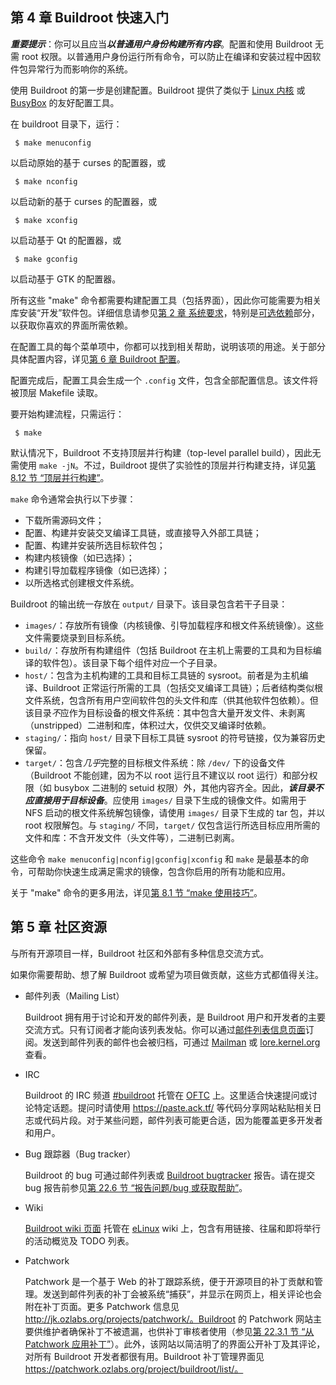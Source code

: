 ## 第 4 章 Buildroot 快速入门

***重要提示***：你可以且应当***以普通用户身份构建所有内容***。配置和使用 Buildroot 无需 root 权限。以普通用户身份运行所有命令，可以防止在编译和安装过程中因软件包异常行为而影响你的系统。

使用 Buildroot 的第一步是创建配置。Buildroot 提供了类似于 [Linux 内核](http://www.kernel.org/) 或 [BusyBox](http://www.busybox.net/) 的友好配置工具。

在 buildroot 目录下，运行：

```
 $ make menuconfig
```

以启动原始的基于 curses 的配置器，或

```
 $ make nconfig
```

以启动新的基于 curses 的配置器，或

```
 $ make xconfig
```

以启动基于 Qt 的配置器，或

```
 $ make gconfig
```

以启动基于 GTK 的配置器。

所有这些 "make" 命令都需要构建配置工具（包括界面），因此你可能需要为相关库安装“开发”软件包。详细信息请参见[第 2 章 系统要求](https://buildroot.org/downloads/manual/manual.html#requirement)，特别是[可选依赖](https://buildroot.org/downloads/manual/manual.html#requirement-optional)部分，以获取你喜欢的界面所需依赖。

在配置工具的每个菜单项中，你都可以找到相关帮助，说明该项的用途。关于部分具体配置内容，详见[第 6 章 Buildroot 配置](https://buildroot.org/downloads/manual/manual.html#configure)。

配置完成后，配置工具会生成一个 `.config` 文件，包含全部配置信息。该文件将被顶层 Makefile 读取。

要开始构建流程，只需运行：

```
 $ make
```

默认情况下，Buildroot 不支持顶层并行构建（top-level parallel build），因此无需使用 `make -jN`。不过，Buildroot 提供了实验性的顶层并行构建支持，详见[第 8.12 节 “顶层并行构建”](https://buildroot.org/downloads/manual/manual.html#top-level-parallel-build)。

`make` 命令通常会执行以下步骤：

- 下载所需源码文件；
- 配置、构建并安装交叉编译工具链，或直接导入外部工具链；
- 配置、构建并安装所选目标软件包；
- 构建内核镜像（如已选择）；
- 构建引导加载程序镜像（如已选择）；
- 以所选格式创建根文件系统。

Buildroot 的输出统一存放在 `output/` 目录下。该目录包含若干子目录：

- `images/`：存放所有镜像（内核镜像、引导加载程序和根文件系统镜像）。这些文件需要烧录到目标系统。
- `build/`：存放所有构建组件（包括 Buildroot 在主机上需要的工具和为目标编译的软件包）。该目录下每个组件对应一个子目录。
- `host/`：包含为主机构建的工具和目标工具链的 sysroot。前者是为主机编译、Buildroot 正常运行所需的工具（包括交叉编译工具链）；后者结构类似根文件系统，包含所有用户空间软件包的头文件和库（供其他软件包依赖）。但该目录*不*应作为目标设备的根文件系统：其中包含大量开发文件、未剥离（unstripped）二进制和库，体积过大，仅供交叉编译时依赖。
- `staging/`：指向 `host/` 目录下目标工具链 sysroot 的符号链接，仅为兼容历史保留。
- `target/`：包含*几乎*完整的目标根文件系统：除 `/dev/` 下的设备文件（Buildroot 不能创建，因为不以 root 运行且不建议以 root 运行）和部分权限（如 busybox 二进制的 setuid 权限）外，其他内容齐全。因此，***该目录不应直接用于目标设备***。应使用 `images/` 目录下生成的镜像文件。如需用于 NFS 启动的根文件系统解包镜像，请使用 `images/` 目录下生成的 tar 包，并以 root 权限解包。与 `staging/` 不同，`target/` 仅包含运行所选目标应用所需的文件和库：不含开发文件（头文件等），二进制已剥离。

这些命令 `make menuconfig|nconfig|gconfig|xconfig` 和 `make` 是最基本的命令，可帮助你快速生成满足需求的镜像，包含你启用的所有功能和应用。

关于 "make" 命令的更多用法，详见[第 8.1 节 “make 使用技巧”](https://buildroot.org/downloads/manual/manual.html#make-tips)。

## 第 5 章 社区资源

与所有开源项目一样，Buildroot 社区和外部有多种信息交流方式。

如果你需要帮助、想了解 Buildroot 或希望为项目做贡献，这些方式都值得关注。

- 邮件列表（Mailing List）

  Buildroot 拥有用于讨论和开发的邮件列表，是 Buildroot 用户和开发者的主要交流方式。只有订阅者才能向该列表发帖。你可以通过[邮件列表信息页面](http://lists.buildroot.org/mailman/listinfo/buildroot)订阅。发送到邮件列表的邮件也会被归档，可通过 [Mailman](http://lists.buildroot.org/pipermail/buildroot) 或 [lore.kernel.org](https://lore.kernel.org/buildroot/) 查看。

- IRC

  Buildroot 的 IRC 频道 [#buildroot](irc://irc.oftc.net/#buildroot) 托管在 [OFTC](https://www.oftc.net/WebChat/) 上。这里适合快速提问或讨论特定话题。提问时请使用 https://paste.ack.tf/ 等代码分享网站粘贴相关日志或代码片段。对于某些问题，邮件列表可能更合适，因为能覆盖更多开发者和用户。

- Bug 跟踪器（Bug tracker）

  Buildroot 的 bug 可通过邮件列表或 [Buildroot bugtracker](https://gitlab.com/buildroot.org/buildroot/-/issues) 报告。请在提交 bug 报告前参见[第 22.6 节 “报告问题/bug 或获取帮助”](https://buildroot.org/downloads/manual/manual.html#reporting-bugs)。

- Wiki

  [Buildroot wiki 页面](http://elinux.org/Buildroot) 托管在 [eLinux](http://elinux.org/) wiki 上，包含有用链接、往届和即将举行的活动概览及 TODO 列表。

- Patchwork

  Patchwork 是一个基于 Web 的补丁跟踪系统，便于开源项目的补丁贡献和管理。发送到邮件列表的补丁会被系统“捕获”，并显示在网页上，相关评论也会附在补丁页面。更多 Patchwork 信息见 http://jk.ozlabs.org/projects/patchwork/。Buildroot 的 Patchwork 网站主要供维护者确保补丁不被遗漏，也供补丁审核者使用（参见[第 22.3.1 节 “从 Patchwork 应用补丁”](https://buildroot.org/downloads/manual/manual.html#apply-patches-patchwork)）。此外，该网站以简洁明了的界面公开补丁及其评论，对所有 Buildroot 开发者都很有用。Buildroot 补丁管理界面见 https://patchwork.ozlabs.org/project/buildroot/list/。
